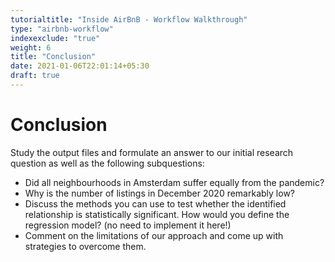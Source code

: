 ```yaml
---
tutorialtitle: "Inside AirBnB - Workflow Walkthrough"
type: "airbnb-workflow"
indexexclude: "true"
weight: 6
title: "Conclusion"
date: 2021-01-06T22:01:14+05:30
draft: true
---
```


# Conclusion
Study the output files and formulate an answer to our initial research question as well as the following subquestions:

* Did all neighbourhoods in Amsterdam suffer equally from the pandemic? 
* Why is the number of listings in December 2020 remarkably low? 
* Discuss the methods you can use to test whether the identified relationship is statistically significant. How would you define the regression model? (no need to implement it here!)
* Comment on the limitations of our approach and come up with strategies to overcome them. 
